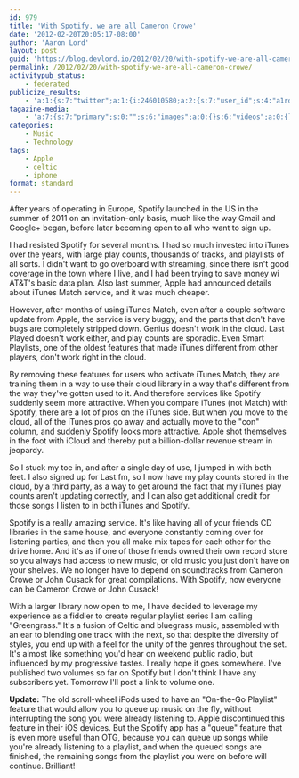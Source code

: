 ```yaml
---
id: 979
title: 'With Spotify, we are all Cameron Crowe'
date: '2012-02-20T20:05:17-08:00'
author: 'Aaron Lord'
layout: post
guid: 'https://blog.devlord.io/2012/02/20/with-spotify-we-are-all-cameron-crowe/'
permalink: /2012/02/20/with-spotify-we-are-all-cameron-crowe/
activitypub_status:
    - federated
publicize_results:
    - 'a:1:{s:7:"twitter";a:1:{i:246010580;a:2:{s:7:"user_id";s:4:"a1rd";s:7:"post_id";s:18:"171807711028191232";}}}'
tagazine-media:
    - 'a:7:{s:7:"primary";s:0:"";s:6:"images";a:0:{}s:6:"videos";a:0:{}s:11:"image_count";s:1:"0";s:6:"author";s:8:"28099389";s:7:"blog_id";s:8:"28571045";s:9:"mod_stamp";s:19:"2012-02-24 18:45:06";}'
categories:
    - Music
    - Technology
tags:
    - Apple
    - celtic
    - iphone
format: standard
---
```


After years of operating in Europe, Spotify launched in the US in the summer of 2011 on an invitation-only basis, much like the way Gmail and Google+ began, before later becoming open to all who want to sign up.

I had resisted Spotify for several months. I had so much invested into iTunes over the years, with large play counts, thousands of tracks, and playlists of all sorts. I didn't want to go overboard with streaming, since there isn't good coverage in the town where I live, and I had been trying to save money wi AT&amp;T's basic data plan. Also last summer, Apple had announced details about iTunes Match service, and it was much cheaper.

However, after months of using iTunes Match, even after a couple software update from Apple, the service is very buggy, and the parts that don't have bugs are completely stripped down. Genius doesn't work in the cloud. Last Played doesn't work either, and play counts are sporadic. Even Smart Playlists, one of the oldest features that made iTunes different from other players, don't work right in the cloud.

By removing these features for users who activate iTunes Match, they are training them in a way to use their cloud library in a way that's different from the way they've gotten used to it. And therefore services like Spotify suddenly seem more attractive. When you compare iTunes (not Match) with Spotify, there are a lot of pros on the iTunes side. But when you move to the cloud, all of the iTunes pros go away and actually move to the "con" column, and suddenly Spotify looks more attractive. Apple shot themselves in the foot with iCloud and thereby put a billion-dollar revenue stream in jeopardy.

So I stuck my toe in, and after a single day of use, I jumped in with both feet. I also signed up for Last.fm, so I now have my play counts stored in the cloud, by a third party, as a way to get around the fact that my iTunes play counts aren't updating correctly, and I can also get additional credit for those songs I listen to in both iTunes and Spotify.

Spotify is a really amazing service. It's like having all of your friends CD libraries in the same house, and everyone constantly coming over for listening parties, and then you all make mix tapes for each other for the drive home. And it's as if one of those friends owned their own record store so you always had access to new music, or old music you just don't have on your shelves. We no longer have to depend on soundtracks from Cameron Crowe or John Cusack for great compilations. With Spotify, now everyone can be Cameron Crowe or John Cusack!

With a larger library now open to me, I have decided to leverage my experience as a fiddler to create regular playlist series I am calling "Greengrass." It's a fusion of Celtic and bluegrass music, assembled with an ear to blending one track with the next, so that despite the diversity of styles, you end up with a feel for the unity of the genres throughout the set. It's almost like something you'd hear on weekend public radio, but influenced by my progressive tastes. I really hope it goes somewhere. I've published two volumes so far on Spotify but I don't think I have any subscribers yet. Tomorrow I'll post a link to volume one.

<strong>Update:</strong> The old scroll-wheel iPods used to have an "On-the-Go Playlist" feature that would allow you to queue up music on the fly, without interrupting the song you were already listening to. Apple discontinued this feature in their iOS devices. But the Spotify app has a "queue" feature that is even more useful than OTG, because you can queue up songs while you're already listening to a playlist, and when the queued songs are finished, the remaining songs from the playlist you were on before will continue. Brilliant!